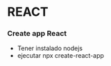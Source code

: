 # REACT

### Create app React

* Tener instalado nodejs
* ejecutar npx create-react-app <nombre de la app>
